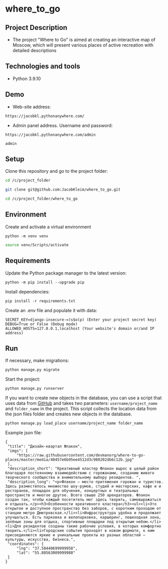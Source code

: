 # where_to_go
 

## Project Description
 - The project "Where to Go" is aimed at creating an interactive map of Moscow, which will present various places of active recreation with detailed descriptions

## Technologies and tools
 - Python 3.9.10

## Demo
 - Web-site address:
 ```
 https://jacobkl.pythonanywhere.com/
 ```
 - Admin panel address. Username and password:
 ```
 https://jacobkl.pythonanywhere.com/admin
 ```
 ```
 admin
 ```


## Setup
 Clone this repository and go to the project folder:
   ```bash
   cd /c/project_folder
   ```
   ```bash
   git clone git@github.com:JacobKleim/where_to_go.git
   ```
   ```bash
   cd /c/project_folder/where_to_go
   ```
## Environment      
 Сreate and activate a virtual environment  
   ```
   python -m venv venv
   ```
   ```bash
   source venv/Scripts/activate
   ```
## Requirements
   Update the Python package manager to the latest version:
   ```
   python -m pip install --upgrade pip
   ```
   Install dependencies:
   ```
   pip install -r requirements.txt
   ``` 
   Create an .env file and populate it with data:
   ```
   SECRET_KEY=django-insecure-=)s$o(p) (Enter your project secret key)
   DEBUG=True or False (Debug mode)
   ALLOWED_HOSTS=127.0.0.1,localhost (Your website's domain or/and IP address)
   ```

## Run
   If necessary, make migrations:
   ```
   python manage.py migrate
   ```
   Start the project:
   ```
   python manage.py runserver
   ```

   If you want to create new objects in the database, you can use a script that uses data from [GitHub](https://github.com/) and takes two parameters: `username/project_name` and `folder_name` in the project. This script collects the location data from the json files folder and creates new objects in the database.
   
   ```
   python manage.py load_place username/project_name folder_name
   ```

   Example json file:
   ```
   {
    "title": "Дизайн-квартал Флакон",
    "imgs": [
        "https://raw.githubusercontent.com/devmanorg/where-to-go-places/master/media/40457e6b95ee4512d3c980202db6c12b.jpg"
    ],
    "description_short": "Креативный кластер Флакон вырос в целый район благодаря постоянному взаимодействию с горожанами, созданию живого творческого сообщества и внимательному выбору резидентов. ",
    "description_long": "<p>Флакон — место притяжения горожан и туристов. Здесь разместилось множество шоу-румов, студий и мастерских, кафе и и ресторанов, площадок для обучения, концертных и театральных пространств и многое другое. Всего свыше 250 арендаторов. Флакон создан так, чтобы каждый посетитель мог здесь творить, самовыражаться и отдыхать.</p><h3>Особенности креативного кластера</h3><ul><li>Это открытое и доступное пространство без заборов, с коротким проходом от станции метро Дмитровская.</li><li>Инфраструктура удобна и продолжает улучшаться. Есть парковка и велопарковка, каршеринг, пешеходная зона, зелёные зоны для отдыха, спортивные площадки под открытым небом.</li><li>Для резидентов созданы такие рабочие условия, в которых комфортно творить.</li><li>Городские события проходят в новом формате, к ним присоединяются яркие и уникальные проекты из разных областей — культуры, искусства, бизнеса.",
    "coordinates": {
        "lng": "37.58440699999958",
        "lat": "55.80563009999988"
    }
   }
   ```

